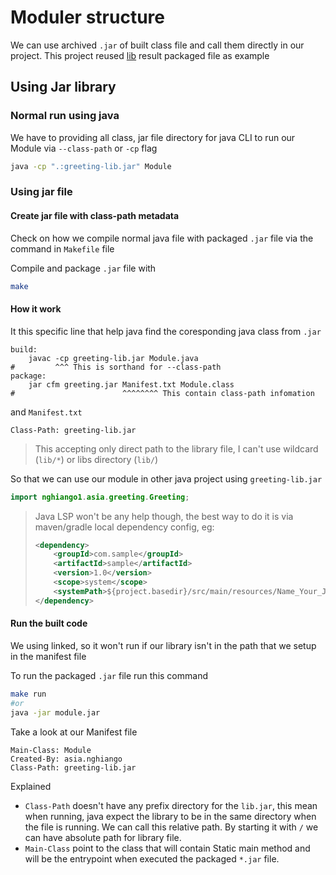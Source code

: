 # Moduler structure

We can use archived `.jar` of built class file and call them directly in our project. This project reused [lib](../lib) result packaged file as example

## Using Jar library

### Normal run using java

We have to providing all class, jar file directory for java CLI to run our Module via `--class-path` or `-cp` flag

```sh
java -cp ".:greeting-lib.jar" Module
```

### Using jar file

#### Create jar file with class-path metadata

Check on how we compile normal java file with packaged `.jar` file via the command in `Makefile` file

Compile and package `.jar` file with
```sh
make
```

#### How it work

It this specific line that help java find the coresponding java class from `.jar`
```make
build:
	javac -cp greeting-lib.jar Module.java
#         ^^^ This is sorthand for --class-path
package:
	jar cfm greeting.jar Manifest.txt Module.class
#                        ^^^^^^^^ This contain class-path infomation
```

and `Manifest.txt`
```
Class-Path: greeting-lib.jar
```

> This accepting only direct path to the library file, I can't use wildcard (`lib/*`) or libs directory (`lib/`)

So that we can use our module in other java project using `greeting-lib.jar`

```java
import nghiango1.asia.greeting.Greeting;
```

> Java LSP won't be any help though, the best way to do it is via maven/gradle
> local dependency config, eg:
> ```xml
> <dependency>
>     <groupId>com.sample</groupId>
>     <artifactId>sample</artifactId>
>     <version>1.0</version>
>     <scope>system</scope>
>     <systemPath>${project.basedir}/src/main/resources/Name_Your_JAR.jar</systemPath>
> </dependency>
> ```

#### Run the built code

We using linked, so it won't run if our library isn't in the path that we setup in the manifest file

To run the packaged `.jar` file run this command
```sh
make run
#or
java -jar module.jar
```

Take a look at our Manifest file
```
Main-Class: Module
Created-By: asia.nghiango
Class-Path: greeting-lib.jar
```
Explained
- `Class-Path` doesn't have any prefix directory for the `lib.jar`, this mean when running, java expect the library to be in the same directory when the file is running. We can call this relative path. By starting it with `/` we can have absolute path for library file.
- `Main-Class` point to the class that will contain Static main method and will be the entrypoint when executed the packaged `*.jar` file.

